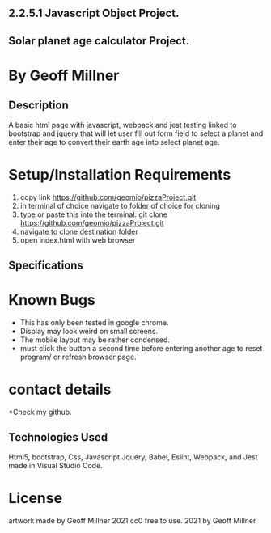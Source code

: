 ## 2.2.5.1 Javascript Object Project.

## Solar planet age calculator Project.

# By Geoff Millner

## Description

A basic html page with javascript, webpack and jest testing linked to bootstrap and jquery that will let user fill out form field to select a planet and enter their age to convert their earth age into select planet age.
  
# Setup/Installation Requirements

1. copy link https://github.com/geomio/pizzaProject.git
2. in terminal of choice navigate to folder of choice for cloning
3. type or paste this into the terminal: git clone https://github.com/geomio/pizzaProject.git
4. navigate to clone destination folder
5. open index.html with web browser

## Specifications


# Known Bugs

* This has only been tested in google chrome.
* Display may look weird on small screens.
* The mobile layout may be rather condensed.
* must click the button a second time before entering another age to reset program/ or refresh browser page.


# contact details

  

*Check my github.

  

## Technologies Used

  

 Html5, bootstrap, Css, Javascript Jquery, Babel, Eslint, Webpack, and Jest made in Visual Studio Code. 

  

# License

artwork made by Geoff Millner 2021
cc0 free to use. 2021 by Geoff Millner 